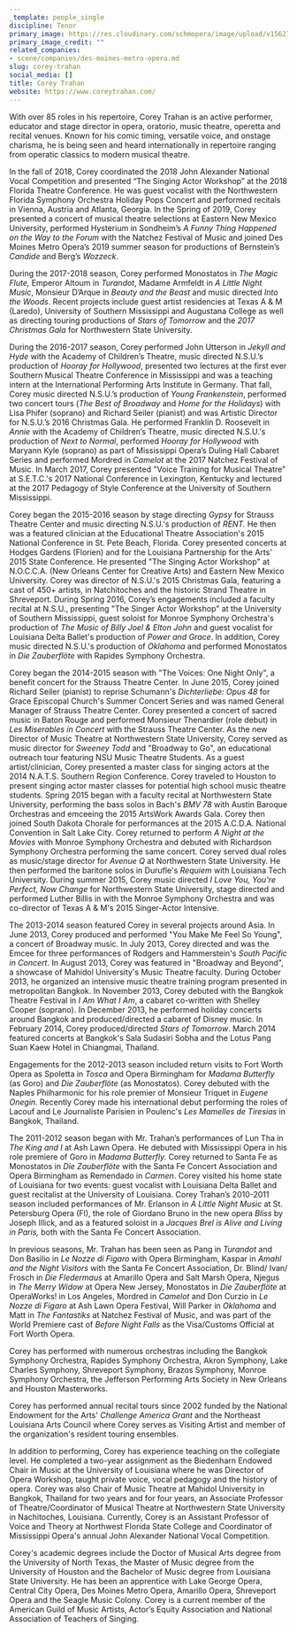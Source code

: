```yaml
---
_template: people_single
discipline: Tenor
primary_image: https://res.cloudinary.com/schmopera/image/upload/v1562711268/media/2019/07/CoreyTrahan.jpg
primary_image_credit: ""
related_companies:
- scene/companies/des-moines-metro-opera.md
slug: corey-trahan
social_media: []
title: Corey Trahan
website: https://www.coreytrahan.com/
---
```

With over 85 roles in his repertoire, Corey Trahan is an active performer, educator and stage director in opera, oratorio, music theatre, operetta and recital venues. Known for his comic timing, versatile voice, and onstage charisma, he is being seen and heard internationally in repertoire ranging from operatic classics to modern musical theatre.

In the fall of 2018, Corey coordinated the 2018 John Alexander National Vocal Competition and presented “The Singing Actor Workshop” at the 2018 Florida Theatre Conference. He was guest vocalist with the Northwestern Florida Symphony Orchestra Holiday Pops Concert and performed recitals in Vienna, Austria and Atlanta, Georgia. In the Spring of 2019, Corey presented a concert of musical theatre selections at Eastern New Mexico University, performed Hysterium in Sondheim’s _A Funny Thing Happened on the Way to the Forum_ with the Natchez Festival of Music and joined Des Moines Metro Opera’s 2019 summer season for productions of Bernstein’s _Candide_ and Berg’s _Wozzeck_.

During the 2017-2018 season, Corey performed Monostatos in _The Magic Flute,_ Emperor Altoum in _Turandot_, Madame Armfeldt in _A Little Night Music_, Monsieur D’Arque in _Beauty and the Beast_ and music directed _Into the Woods_. Recent projects include guest artist residencies at Texas A & M (Laredo), University of Southern Mississippi and Augustana College as well as directing touring productions of _Stars of Tomorrow_ and the _2017 Christmas Gala_ for Northwestern State University.

During the 2016-2017 season, Corey performed John Utterson in _Jekyll and Hyde_ with the Academy of Children’s Theatre, music directed N.S.U.’s production of _Hooray for Hollywood_, presented two lectures at the first ever Southern Musical Theatre Conference in Mississippi and was a teaching intern at the International Performing Arts Institute in Germany. That fall, Corey music directed N.S.U.’s production of _Young Frankenstein_, performed two concert tours (_The Best of Broadway_ and _Home for the Holidays_) with Lisa Phifer (soprano) and Richard Seiler (pianist) and was Artistic Director for N.S.U.’s 2016 Christmas Gala. He performed Franklin D. Roosevelt in _Annie_ with the Academy of Children’s Theatre, music directed N.S.U.'s production of _Next to Normal_, performed _Hooray for Hollywood_ with Maryann Kyle (soprano) as part of Mississippi Opera’s Duling Hall Cabaret Series and performed Mordred in _Camelot_ at the 2017 Natchez Festival of Music. In March 2017, Corey presented "Voice Training for Musical Theatre" at S.E.T.C.'s 2017 National Conference in Lexington, Kentucky and lectured at the 2017 Pedagogy of Style Conference at the University of Southern Mississippi.

  
Corey began the 2015-2016 season by stage directing _Gypsy_ for Strauss Theatre Center and music directing N.S.U.'s production of _RENT._ He then was a featured clinician at the Educational Theatre Association's 2015 National Conference in St. Pete Beach, Florida. Corey presented concerts at Hodges Gardens (Florien) and for the Louisiana Partnership for the Arts' 2015 State Conference. He presented "The Singing Actor Workshop" at N.O.C.C.A. (New Orleans Center for Creative Arts) and Eastern New Mexico University. Corey was director of N.S.U.'s 2015 Christmas Gala, featuring a cast of 450+ artists, in Natchitoches and the historic Strand Theatre in Shreveport. During Spring 2016, Corey’s engagements included a faculty recital at N.S.U., presenting "The Singer Actor Workshop" at the University of Southern Mississippi, guest soloist for Monroe Symphony Orchestra's production of _The Music of Billy Joel & Elton John_ and guest vocalist for Louisiana Delta Ballet's production of _Power and Grace_. In addition, Corey music directed N.S.U.'s production of _Oklahoma_ and performed Monostatos in _Die Zauberflöte_ with Rapides Symphony Orchestra.   
  
Corey began the 2014-2015 season with "The Voices: One Night Only", a benefit concert for the Strauss Theatre Center. In June 2015, Corey joined Richard Seiler (pianist) to reprise Schumann's _Dichterliebe: Opus 48_ for Grace Episcopal Church's Summer Concert Series and was named General Manager of Strauss Theatre Center. Corey presented a concert of sacred music in Baton Rouge and performed Monsieur Thenardier (role debut) in _Les Miserables in Concert_ with the Strauss Theatre Center. As the new Director of Music Theatre at Northwestern State University, Corey served as music director for _Sweeney Todd_ and "Broadway to Go", an educational outreach tour featuring NSU Music Theatre Students. As a guest artist/clinician, Corey presented a master class for singing actors at the 2014 N.A.T.S. Southern Region Conference. Corey traveled to Houston to present singing actor master classes for potential high school music theatre students. Spring 2015 began with a faculty recital at Northwestern State University, performing the bass solos in Bach's _BMV 78_ with Austin Baroque Orchestras and emceeing the 2015 ArtsWork Awards Gala. Corey then joined South Dakota Chorale for performances at the 2015 A.C.D.A. National Convention in Salt Lake City. Corey returned to perform _A Night at the Movies_ with Monroe Symphony Orchestra and debuted with Richardson Symphony Orchestra performing the same concert. Corey served dual roles as music/stage director for _Avenue Q_ at Northwestern State University. He then performed the baritone solos in Durufle's _Requiem_ with Louisiana Tech University. During summer 2015, Corey music directed _I Love You, You're Perfect, Now Change_ for Northwestern State University, stage directed and performed Luther Billis in with the Monroe Symphony Orchestra and was co-director of Texas A & M's 2015 Singer-Actor Intensive.   
  
The 2013-2014 season featured Corey in several projects around Asia. In June 2013, Corey produced and performed "You Make Me Feel So Young", a concert of Broadway music. In July 2013, Corey directed and was the Emcee for three performances of Rodgers and Hammerstein's _South Pacific in Concert_. In August 2013, Corey was featured in "Broadway and Beyond", a showcase of Mahidol University's Music Theatre faculty. During October 2013, he organized an intensive music theatre training program presented in metropolitan Bangkok. In November 2013, Corey debuted with the Bangkok Theatre Festival in _I Am What I Am_, a cabaret co-written with Shelley Cooper (soprano). In December 2013, he performed holiday concerts around Bangkok and produced/directed a cabaret of Disney music. In February 2014, Corey produced/directed _Stars of Tomorrow_. March 2014 featured concerts at Bangkok's Sala Sudasiri Sobha and the Lotus Pang Suan Kaew Hotel in Chiangmai, Thailand.   
  
Engagements for the 2012-2013 season included return visits to Fort Worth Opera as Spoletta in _Tosca_ and Opera Birmingham for _Madama Butterfly_ (as Goro) and _Die Zauberflöte_ (as Monostatos). Corey debuted with the Naples Philharmonic for his role premier of Monsieur Triquet in _Eugene Onegin_. Recently Corey made his international debut performing the roles of Lacouf and Le Journaliste Parisien in Poulenc's _Les Mamelles de Tiresias_ in Bangkok, Thailand.   
  
The 2011-2012 season began with Mr. Trahan’s performances of Lun Tha in _The King and I_ at Ash Lawn Opera. He debuted with Mississippi Opera in his role premiere of Goro in _Madama Butterfly._ Corey returned to Santa Fe as Monostatos in _Die Zauberflöte_ with the Santa Fe Concert Association and Opera Birmingham as Remendado in _Carmen_. Corey visited his home state of Louisiana for two events: guest vocalist with Louisiana Delta Ballet and guest recitalist at the University of Louisiana. Corey Trahan’s 2010-2011 season included performances of Mr. Erlanson in _A Little Night Music_ at St. Petersburg Opera (Fl), the role of Giordano Bruno in the new opera _Bliss_ by Joseph Illick, and as a featured soloist in a _Jacques Brel is Alive and Living in Paris,_ both with the Santa Fe Concert Association.   
  
In previous seasons, Mr. Trahan has been seen as Pang in _Turandot_ and Don Basilio in _Le Nozze di Figaro_ with Opera Birmingham, Kaspar in _Amahl and the Night Visitors_ with the Santa Fe Concert Association, Dr. Blind/ Ivan/ Frosch in _Die Fledermaus_ at Amarillo Opera and Salt Marsh Opera, Njegus in _The Merry Widow_ at Opera New Jersey, Monostatos in _Die Zauberflöte_ at OperaWorks! in Los Angeles, Mordred in _Camelot_ and Don Curzio in _Le Nozze di Figaro_ at Ash Lawn Opera Festival, Will Parker in _Oklahoma_ and Matt in _The Fantastiks_ at Natchez Festival of Music, and was part of the World Premiere cast of _Before Night Falls_ as the Visa/Customs Official at Fort Worth Opera.   
  
Corey has performed with numerous orchestras including the Bangkok Symphony Orchestra, Rapides Symphony Orchestra, Akron Symphony, Lake Charles Symphony, Shreveport Symphony, Brazos Symphony, Monroe Symphony Orchestra, the Jefferson Performing Arts Society in New Orleans and Houston Masterworks.   
  
Corey has performed annual recital tours since 2002 funded by the National Endowment for the Arts' _Challenge America Grant_ and the Northeast Louisiana Arts Council where Corey serves as Visiting Artist and member of the organization's resident touring ensembles.   
  
In addition to performing, Corey has experience teaching on the collegiate level. He completed a two-year assignment as the Biedenharn Endowed Chair in Music at the University of Louisiana where he was Director of Opera Workshop, taught private voice, vocal pedagogy and the history of opera. Corey was also Chair of Music Theatre at Mahidol University in Bangkok, Thailand for two years and for four years, an Associate Professor of Theatre/Coordinator of Musical Theatre at Northwestern State University in Nachitoches, Louisiana. Currently, Corey is an Assistant Professor of Voice and Theory at Northwest Florida State College and Coordinator of Mississippi Opera's annual John Alexander National Vocal Competition.  
  
Corey's academic degrees include the Doctor of Musical Arts degree from the University of North Texas, the Master of Music degree from the University of Houston and the Bachelor of Music degree from Louisiana State University. He has been an apprentice with Lake George Opera, Central City Opera, Des Moines Metro Opera, Amarillo Opera, Shreveport Opera and the Seagle Music Colony. Corey is a current member of the American Guild of Music Artists, Actor’s Equity Association and National Association of Teachers of Singing.
